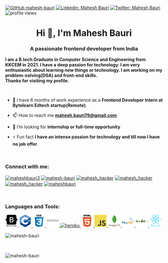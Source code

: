 
<!-- ## Hey! I'm Mahesh Bauri. <img src="https://media.giphy.com/media/hvRJCLFzcasrR4ia7z/giphy.gif" width="25px"> -->

[![GitHub mahesh-bauri](https://img.shields.io/github/followers/mahesh-bauri?label=follow&style=social)](https://github.com/mahesh-bauri)
[![Linkedin: Mahesh Bauri](https://img.shields.io/badge/-Mahesh%20Bauri-blue?style=flat-square&logo=Linkedin&logoColor=white&link=https://www.linkedin.com/in/mahesh-bauri/)](https://www.linkedin.com/in/mahesh-bauri/)
[![Twitter: Mahesh Bauri](https://img.shields.io/twitter/follow/MaheshBauri3?style=social)](https://twitter.com/MaheshBauri3)
<img alt = "profile views" src="https://komarev.com/ghpvc/?username=MaheshBauri3&color=brightgreen">
  

<!-- 
Hi 👋 My name is Mahesh Bauri
=============================

I am a Full-stack Web Developer 
-------------------------------

 -->

<h1 align="center">Hi 👋, I'm Mahesh Bauri</h1>
<h3 align="center">A passionate frontend developer from India</h3>

<p align="left"><b>I am a B.tech Graduate in Computer Science and Engineering from KKCEM in 2021. I have a deep passion for technology. I am very enthusiastic about learning new things or technology. I am working on my problem-solving(DSA) and front-end skills.<br>
  Thanks for visiting my profile.</b></p>


<!-- <p align="left"> <img src="https://komarev.com/ghpvc/?username=mahesh-bauri&label=Profile%20views&color=0e75b6&style=flat" alt="mahesh-bauri" /> </p>

<p align="left"> <a href="https://twitter.com/maheshbauri3" target="blank"><img src="https://img.shields.io/twitter/follow/maheshbauri3?logo=twitter&style=for-the-badge" alt="maheshbauri3" /></a> </p>
 -->
 <br/>
 
- 🌱 I have 6 months of work experience as a **Frontend Developer Intern at Bytelearn Edtech startup(Remote)**.

<!-- - 👨‍💻 All of my projects are available at [maheshbauri.me](maheshbauri.me) -->

- 📫 How to reach me **mahesh.bauri79@gmail.com**

<!-- - 📄 Know about my experiences [resume link](resume link) -->
- 🤔 I’m looking for **internship or full-time opportunity**

- ⚡ Fun fact **I have an intense passion for technology and till now I have no job offer**.
<br/>
<h3 align="left">Connect with me:</h3>
<p align="left">
<a href="https://twitter.com/maheshbauri3" target="blank"><img align="center" src="https://raw.githubusercontent.com/rahuldkjain/github-profile-readme-generator/master/src/images/icons/Social/twitter.svg" alt="maheshbauri3" height="30" width="40" /></a>
<a href="https://linkedin.com/in/mahesh-bauri" target="blank"><img align="center" src="https://raw.githubusercontent.com/rahuldkjain/github-profile-readme-generator/master/src/images/icons/Social/linked-in-alt.svg" alt="mahesh-bauri" height="30" width="40" /></a>
<a href="https://www.codechef.com/users/mahesh_hacker" target="blank"><img align="center" src="https://cdn.jsdelivr.net/npm/simple-icons@3.1.0/icons/codechef.svg" alt="mahesh_hacker" height="30" width="40" /></a>
<a href="https://www.hackerrank.com/mahesh_hacker" target="blank"><img align="center" src="https://raw.githubusercontent.com/rahuldkjain/github-profile-readme-generator/master/src/images/icons/Social/hackerrank.svg" alt="mahesh_hacker" height="30" width="40" /></a>
<a href="https://www.leetcode.com/mahesh_hacker" target="blank"><img align="center" src="https://raw.githubusercontent.com/rahuldkjain/github-profile-readme-generator/master/src/images/icons/Social/leet-code.svg" alt="mahesh_hacker" height="30" width="40" /></a>
<a href="https://auth.geeksforgeeks.org/user/maheshbauri" target="blank"><img align="center" src="https://raw.githubusercontent.com/rahuldkjain/github-profile-readme-generator/master/src/images/icons/Social/geeks-for-geeks.svg" alt="maheshbauri" height="30" width="40" /></a>
</p>
<br/>
<h3 align="left">Languages and Tools:</h3>
<p align="left"> <a href="https://getbootstrap.com" target="_blank" rel="noreferrer"> <img src="https://raw.githubusercontent.com/devicons/devicon/master/icons/bootstrap/bootstrap-plain-wordmark.svg" alt="bootstrap" width="40" height="40"/> </a> <a href="https://www.w3schools.com/cpp/" target="_blank" rel="noreferrer"> <img src="https://raw.githubusercontent.com/devicons/devicon/master/icons/cplusplus/cplusplus-original.svg" alt="cplusplus" width="40" height="40"/> </a> <a href="https://www.w3schools.com/css/" target="_blank" rel="noreferrer"> <img src="https://raw.githubusercontent.com/devicons/devicon/master/icons/css3/css3-original-wordmark.svg" alt="css3" width="40" height="40"/> </a> <a href="https://expressjs.com" target="_blank" rel="noreferrer"> <img src="https://raw.githubusercontent.com/devicons/devicon/master/icons/express/express-original-wordmark.svg" alt="express" width="40" height="40"/> </a> <a href="https://heroku.com" target="_blank" rel="noreferrer"> <img src="https://www.vectorlogo.zone/logos/heroku/heroku-icon.svg" alt="heroku" width="40" height="40"/> </a> <a href="https://www.w3.org/html/" target="_blank" rel="noreferrer"> <img src="https://raw.githubusercontent.com/devicons/devicon/master/icons/html5/html5-original-wordmark.svg" alt="html5" width="40" height="40"/> </a> <a href="https://developer.mozilla.org/en-US/docs/Web/JavaScript" target="_blank" rel="noreferrer"> <img src="https://raw.githubusercontent.com/devicons/devicon/master/icons/javascript/javascript-original.svg" alt="javascript" width="40" height="40"/> </a> <a href="https://www.mongodb.com/" target="_blank" rel="noreferrer"> <img src="https://raw.githubusercontent.com/devicons/devicon/master/icons/mongodb/mongodb-original-wordmark.svg" alt="mongodb" width="40" height="40"/> </a> <a href="https://www.mysql.com/" target="_blank" rel="noreferrer"> <img src="https://raw.githubusercontent.com/devicons/devicon/master/icons/mysql/mysql-original-wordmark.svg" alt="mysql" width="40" height="40"/> </a> <a href="https://nodejs.org" target="_blank" rel="noreferrer"> <img src="https://raw.githubusercontent.com/devicons/devicon/master/icons/nodejs/nodejs-original-wordmark.svg" alt="nodejs" width="40" height="40"/> </a> <a href="https://reactjs.org/" target="_blank" rel="noreferrer"> <img src="https://raw.githubusercontent.com/devicons/devicon/master/icons/react/react-original-wordmark.svg" alt="react" width="40" height="40"/> </a> </p>

<p><img align="center" src="https://github-readme-stats.vercel.app/api/top-langs?username=mahesh-bauri&show_icons=true&locale=en&layout=compact" alt="mahesh-bauri" /></p>
<br/>
<p><img align="center" src="https://github-readme-stats.vercel.app/api?username=mahesh-bauri&show_icons=true&locale=en" alt="mahesh-bauri" /></p>




<!-- 
[![Mahesh Bauri GitHub Stats](https://github-readme-stats.vercel.app/api?username=mahesh-bauri&hide=issues&count_private=true&show_icons=true&theme=calm)](https://github.com/mahesh-bauri/github-readme-stats)


- 🌱 I’m currently learning ReactJS.
- 📫 How to reach me: mahesh.bauri79@gmail.com / www.maheshbauri@gmail.com
 -->
<!--


Here are some ideas to get you started:

- 🔭 I’m currently working on ...
- 👯 I’m looking to collaborate on ...
- 🤔 I’m looking for help with ...
- 💬 Ask me about ...
- 😄 Pronouns: ...
- ⚡ Fun fact: ...
-->
